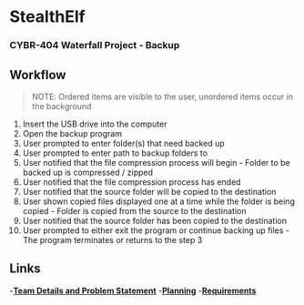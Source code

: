 # StealthElf
### CYBR-404 Waterfall Project - Backup

## Workflow
> NOTE: Ordered items are visible to the user, unordered items occur in the background
1. Insert the USB drive into the computer
2. Open the backup program
3. User prompted to enter folder(s) that need backed up
4. User prompted to enter path to backup folders to
5. User notified that the file compression process will begin
        - Folder to be backed up is compressed / zipped
6. User notified that the file compression process has ended
7. User notified that the source folder will be copied to the destination
8. User shown copied files displayed one at a time while the folder is being copied
        - Folder is copied from the source to the destination
9. User notified that the source folder has been copied to the destination
10. User prompted to either exit the program or continue backing up files
        - The program terminates or returns to the step 3

## Links
-[**Team Details and Problem Statement**](https://github.com/jschnell13/StealthElf/blob/main/Documentation/Team%20Details%20and%20Problem%20Statement.md)
-[**Planning**](https://github.com/jschnell13/StealthElf/blob/main/Documentation/Planning.md)
-[**Requirements**](https://github.com/jschnell13/StealthElf/blob/main/Documentation/Requirements.md)
